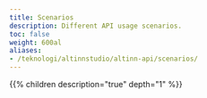```yaml
---
title: Scenarios
description: Different API usage scenarios.
toc: false
weight: 600al
aliases:
- /teknologi/altinnstudio/altinn-api/scenarios/
---
```


{{% children description="true" depth="1" %}}

